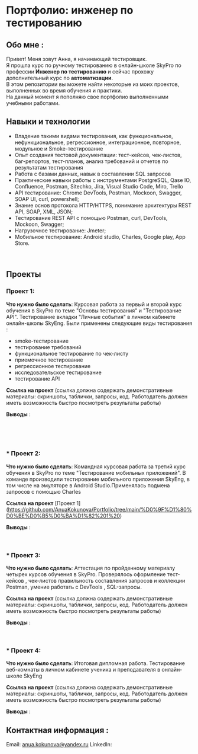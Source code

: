 # Портфолио: инженер по тестированию

## Обо мне :
Привет! Меня зовут Анна, я начинающий тестировщик. 
<br>
Я прошла курс по ручному тестированию в онлайн-школе SkyPro по профессии **Инженер по тестированию** и сейчас прохожу дополнительный курс по **автоматизации**.
<br>
В этом репозитории вы можете найти некоторые из моих проектов, выполненных во время обучения и практики. 
<br>
На данный момент я пополняю свое портфолио выполненными учебными работами.

## Навыки и технологии
* Владение такими видами тестирования, как функциональное, нефункциональное, регрессионное, интеграционное, повторное, модульное и Smoke-тестирование
* Опыт создания тестовой документации: тест-кейсов, чек-листов, баг-репортов, тест-планов, анализ требований и отчетов по результатам тестирования
* Работа с базами данных, навык в составлении SQL запросов
* Практические навыки работы с инструментами PostgreSQL, Qase IO, Confluence, Postman, Sitechko, Jira, Visual Studio Code, Miro, Trello
* API тестирование: Chrome DevTools, Postman, Mockoon, Swagger, SOAP UI, curl, powershell;
* Знание основ протокола HTTP/HTTPS, понимание архитектуры REST API, SOAP, XML, JSON;
* Тестирование REST API с помощью Postman, curl, DevTools, Mockoon, Swagger;
* Нагрузочное тестирование: Jmeter;
* Мобильное тестирование: Android studio, Charles, Google play, App Store.
<br><br><br>
## Проекты
### Проект 1: 

**Что нужно было сделать**: 
Курсовая работа за первый и второй курс обучения в SkyPro по теме "Основы тестирования" и "Тестирование API". Тестирование вкладки "Личные события" в личном кабинете онлайн-школы SkyEng. Были применены следующие виды тестирования : 
* smoke-тестирование
* тестирование требований
* функциональное тестирование по чек-листу
* приемочное тестирование
* регрессионное тестирование
* исследовательское тестирование
* тестирование API

**Ссылка на проект** (ссылка должна содержать демонстративные материалы: скриншоты, таблички, запросы, код. Работодатель должен иметь возможность быстро посмотреть результаты работы)



**Выводы** : 


<br><br><br>
### * Проект 2: 

**Что нужно было сделать**:
Командная курсовая работа за третий курс обучения в SkyPro по теме "Тестирование мобильных приложений". В команде производили тестирование мобильного приложения SkyEng, в том числе на эмуляторе в Android Studio.Применялась подмена запросов с помощью Charles 


**Ссылка на проект** [Проект 1]​(https://github.com/AnuaKokunova/Portfolio/tree/main/%D0%9F%D1%80%D0%BE%D0%B5%D0%BA%D1%82%201%20)

**Выводы** :
<br><br><br>

### * Проект 3: 

**Что нужно было сделать**:
Аттестация по пройденному материалу четырех курсов обучения в SkyPro. Проверялось оформление тест-кейсов , чек-листов  правильность составления запросов и коллекции Postman, умение работать с DevTools , SQL-запросы.

**Ссылка на проект** (ссылка должна содержать демонстративные материалы: скриншоты, таблички, запросы, код. Работодатель должен иметь возможность быстро посмотреть результаты работы)

**Выводы** :
<br><br><br>
### * Проект 4: 

**Что нужно было сделать**:
Итоговая дипломная работа. Тестирование веб-комнаты в личном кабинете ученика и преподавателя в онлайн-школе SkyEng 


**Ссылка на проект** (ссылка должна содержать демонстративные материалы: скриншоты, таблички, запросы, код. Работодатель должен иметь возможность быстро посмотреть результаты работы)



**Выводы** : 



## Контактная информация : 
Email: anua.kokunova@yandex.ru
LinkedIn: 

